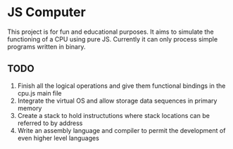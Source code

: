 JS Computer
===========

This project is for fun and educational purposes. It aims to simulate the functioning of a CPU using pure JS. Currently it can only process simple programs written in binary. 

TODO
----

1.  Finish all the logical operations and give them functional bindings in the cpu.js main file    
2.  Integrate the virtual OS and allow storage data sequences in primary memory    
3.  Create a stack to hold instructutions where stack locations can be referred to by address
4.  Write an assembly language and compiler to permit the development of even higher level languages
